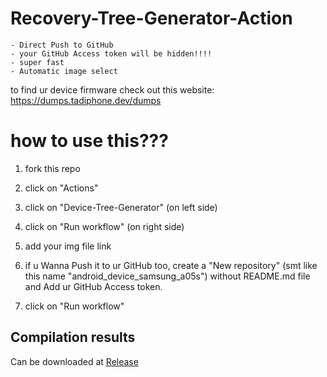 # Recovery-Tree-Generator-Action
```
- Direct Push to GitHub
- your GitHub Access token will be hidden!!!!
- super fast
- Automatic image select
```

to find ur device firmware check out this website: https://dumps.tadiphone.dev/dumps

# how to use this???

1) fork this repo

2) click on "Actions"

3) click on "Device-Tree-Generator" (on left side)

4) click on "Run workflow" (on right side)

5) add your img file link

6) if u Wanna Push it to ur GitHub too, create a "New repository" (smt like this name "android_device_samsung_a05s") without README.md file and Add ur GitHub Access token.

7) click on "Run workflow"

## Compilation results
Can be downloaded at [Release](../../releases)

